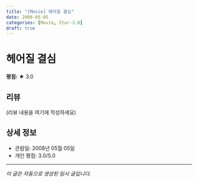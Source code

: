 ```yaml
---
title: "[Movie] 헤어질 결심"
date: 2008-05-05
categories: [Movie, Star-3.0]
draft: true
---
```


# 헤어질 결심

**평점:** ★ 3.0

## 리뷰

(리뷰 내용을 여기에 작성하세요)

## 상세 정보

- 관람일: 2008년 05월 05일
- 개인 평점: 3.0/5.0

---

*이 글은 자동으로 생성된 임시 글입니다.*
